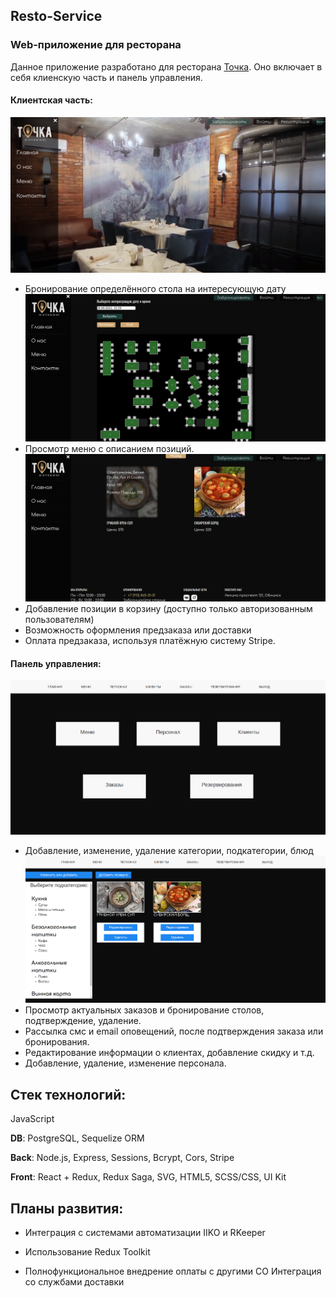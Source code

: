 ## Resto-Service
### Web-приложение для ресторана

Данное приложение разработано для ресторана [Точка](https://vk.com/tochkaobninsk).
Оно включает в себя клиенскую часть и панель управления.

#### Клиентская часть:
![](/ReadMe/main-client.png)
- Бронирование определённого стола на интересующую дату
![](/ReadMe/reservation-client.png)
- Просмотр меню с описанием позиций.
![](/ReadMe/menu-client.png)
- Добавление позиции в корзину (доступно только авторизованным пользователям)
- Возможность оформления предзаказа или доставки
- Оплата предзаказа, используя платёжную систему Stripe.


#### Панель управления:
![](/ReadMe/main-admin.png)
- Добавление, изменение, удаление категории, подкатегории, блюд
![](/ReadMe/add-admin.png)
- Просмотр актуальных заказов и бронирование столов, подтверждение, удаление.
- Рассылка смс и email оповещений, после подтверждения заказа или бронирования.
- Редактирование информации о клиентах, добавление скидку и т.д.
- Добавление, удаление, изменение персонала.

## Стек технологий:
JavaScript

**DB**: PostgreSQL, Sequelize ORM

**Back**: Node.js, Express, Sessions, Bcrypt, Cors, Stripe

**Front**: React + Redux, Redux Saga, SVG, HTML5, SCSS/CSS, UI Kit


## Планы развития:
* Интеграция с системами автоматизации  IIKO и RKeeper

* Использование Redux Toolkit

* Полнофункциональное внедрение оплаты с другими СО
Интеграция со службами доставки
